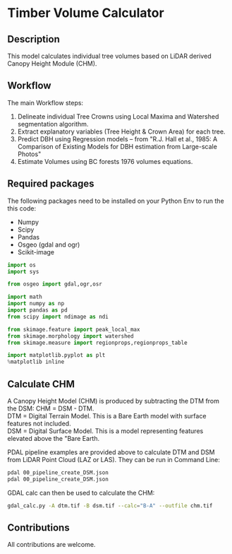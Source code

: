# Timber Volume Calculator
## Description
This model calculates individual tree volumes based on LiDAR derived Canopy Height Module (CHM).

## Workflow
The main Workflow steps:
1) Delineate individual Tree Crowns using Local Maxima and Watershed segmentation algorithm.
2) Extract explanatory variables (Tree Height & Crown Area) for each tree.
3) Predict DBH using Regression models – from "R.J. Hall et al., 1985: A Comparison of Existing Models for DBH estimation from Large-scale Photos"
4) Estimate Volumes using BC forests 1976 volumes equations.


## Required packages
The following packages need to be installed on your Python Env to run the this code:
- Numpy
- Scipy
- Pandas
- Osgeo (gdal and ogr)
- Scikit-image

```Python
import os
import sys

from osgeo import gdal,ogr,osr

import math
import numpy as np
import pandas as pd
from scipy import ndimage as ndi

from skimage.feature import peak_local_max
from skimage.morphology import watershed
from skimage.measure import regionprops,regionprops_table

import matplotlib.pyplot as plt
%matplotlib inline 
```

## Calculate CHM
A Canopy Height Model (CHM) is produced by subtracting the DTM from the DSM: CHM = DSM - DTM.<br/>
DTM = Digital Terrain Model. This is a Bare Earth model with surface features not included.<br/>
DSM = Digital Surface Model. This is a model representing features elevated above the "Bare Earth.

PDAL pipeline examples are provided above to calculate DTM and DSM from LiDAR Point Cloud (LAZ or LAS). They can be run in Command Line:
```bash
pdal 00_pipeline_create_DSM.json
pdal 00_pipeline_create_DSM.json
```

GDAL calc can then be used to calculate the CHM:
```bash
gdal_calc.py -A dtm.tif -B dsm.tif --calc="B-A" --outfile chm.tif
```

## Contributions
All contributions are welcome.
